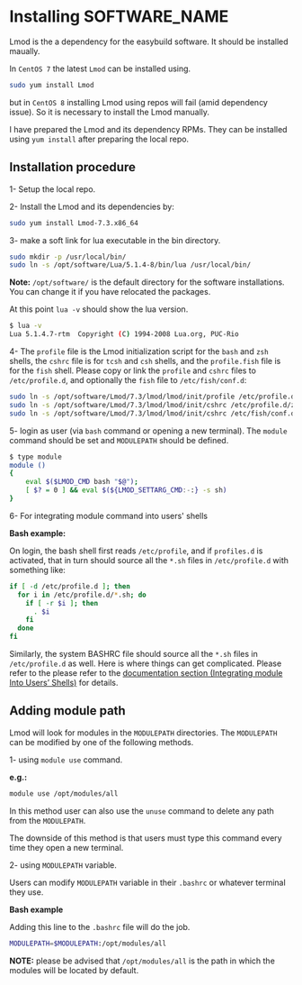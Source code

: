 # Installing SOFTWARE_NAME

Lmod is the a dependency for the easybuild software. It should be installed maually.

In `CentOS 7` the latest `Lmod` can be installed using.

```bash
sudo yum install Lmod
```

but in `CentOS 8` installing Lmod using repos will fail (amid dependency issue). So it is necessary to install the Lmod manually.

I have prepared the Lmod and its dependency RPMs. They can be installed using `yum install` after preparing the local repo.

## Installation procedure 

1- Setup the local repo.

2- Install the Lmod and its dependencies by:

```bash
sudo yum install Lmod-7.3.x86_64
```

3- make a soft link for lua executable in the bin directory.

```bash 
sudo mkdir -p /usr/local/bin/
sudo ln -s /opt/software/Lua/5.1.4-8/bin/lua /usr/local/bin/
```
**Note:** `/opt/software/` is the default directory for the software installations. You can change it if you have relocated the packages.

At this point `lua -v` should show the lua version. 

```bash
$ lua -v
Lua 5.1.4.7-rtm  Copyright (C) 1994-2008 Lua.org, PUC-Rio
```
4- The `profile` file is the Lmod initialization script for the `bash` and `zsh` shells, the `cshrc` file is for `tcsh` and `csh` shells, and the `profile.fish` file is for the `fish` shell. Please copy or link the `profile` and `cshrc` files to `/etc/profile.d`, and optionally the `fish` file to `/etc/fish/conf.d`:

```bash
sudo ln -s /opt/software/Lmod/7.3/lmod/lmod/init/profile /etc/profile.d/z00_lmod.sh
sudo ln -s /opt/software/Lmod/7.3/lmod/lmod/init/cshrc /etc/profile.d/z00_lmod.csh
sudo ln -s /opt/software/Lmod/7.3/lmod/lmod/init/cshrc /etc/fish/conf.d/z00_lmod.fish # Optional
```
5- login as user (via `bash` command or opening a new terminal). The `module` command should be set and `MODULEPATH` should be defined.

```bash
$ type module
module () 
{ 
    eval $($LMOD_CMD bash "$@");
    [ $? = 0 ] && eval $(${LMOD_SETTARG_CMD:-:} -s sh)
}
```

6- For integrating module command into users' shells 

**Bash example:**

On login, the bash shell first reads `/etc/profile`, and if `profiles.d` is activated, that in turn should source all the `*.sh` files in `/etc/profile.d` with something like:

```bash
if [ -d /etc/profile.d ]; then
  for i in /etc/profile.d/*.sh; do
    if [ -r $i ]; then
      . $i
    fi
  done
fi
```
Similarly, the system BASHRC file should source all the `*.sh` files in `/etc/profile.d` as well. Here is where things can get complicated. Please refer to the please refer to the [documentation section (Integrating module Into Users’ Shells)](https://lmod.readthedocs.io/en/latest/030_installing.html) for details.

## Adding module path

Lmod will look for modules in the `MODULEPATH` directories. The `MODULEPATH` can be modified by one of the following methods. 

1- using `module use` command. 

**e.g.:**

```bash
module use /opt/modules/all
```
In this method user can also use the `unuse` command to delete any path from the `MODULEPATH`.

The downside of this method is that users must type this command every time they open a new terminal. 

2- using `MODULEPATH` variable. 

Users can modify `MODULEPATH` variable in their `.bashrc` or whatever terminal they use.

**Bash example**

Adding this line to the `.bashrc` file will do the job.

```bash
MODULEPATH=$MODULEPATH:/opt/modules/all
```

**NOTE:** please be advised that `/opt/modules/all` is the path in which the modules will be located by default.
